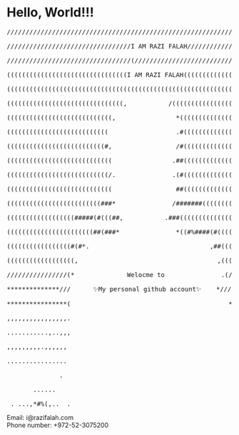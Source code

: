 <h1>Hello, World!!!</h1>
  <pre>
////////////////////////////////////////////////////////////////////////////////<br>
/////////////////////////////////I AM RAZI FALAH////////////////////////////////<br>
/////////////////////////////////(//////////////////////////////////////////////<br>
((((((((((((((((((((((((((((((((I AM RAZI FALAH((((((((((((((((((((((((((((/////<br>
((((((((((((((((((((((((((((((((((((((((((((((((((((((((((((((((((((((((((((((((<br>
(((((((((((((((((((((((((((((((,           /(((((((((((((((((((((((((((((((/((((<br>
((((((((((((((((((((((((((((,                *((((((((((((((((((((((((((((((((((<br>
(((((((((((((((((((((((((((                  .#(((((((((((((((((((((((((((((((((<br>
((((((((((((((((((((((((((#,                 /#(((((((((((((((((((((((((((((((((<br>
((((((((((((((((((((((((((((                .##(((((((((((((((((((((((((((((((((<br>
(((((((((((((((((((((((((((/.               .(#(((((((((((((((((((((((((((((((((<br>
((((((((((((((((((((((((((((                 ##(((((((((((((((((((((((((((((((((<br>
(((((((((((((((((((((((((###*               /#######((((((((((((((((((((((((((((<br>
((((((((((((((((((#####(#(((##,           .###((((((((((((((((((((((((((((((((((<br>
(((((((((((((((((((((((##(###*               *((#%####(#((((((((((((((((((((((((<br>
(((((((((((((((((#(#*.                                ,##(((((((((((((((((((((((<br>
((((((((((((((((((,                                     ,(((((((((((((((((((((((<br>
////////////////(*              Welocme to               .(/////////////////////<br>
**************///      ✨My personal github account✨    */////////////////////<br>
****************(                                          */*,*****************<br>
,,,,,,,,,,,,,,,,.                                           ./,,,,,,,,,,,,,,,,,,<br>
...........,..,,,                                             *,..,,,,,,,....,,,<br>
,,,,,,,,,.,,,,,,                                              .,................<br>
................                                               **,*,,,,,,,,,.,,,<br>
              .                                                       ..      . <br>
       ......                                                   .,..            <br>
 . ...,*#%(,..  . 
</pre>
Email: i@razifalah.com<br>
Phone number: +972-52-3075200<br>

<!---
RaziFalah/RaziFalah is a ✨ special ✨ repository because its `README.md` (this file) appears on your GitHub profile.
You can click the Preview link to take a look at your changes.
--->
